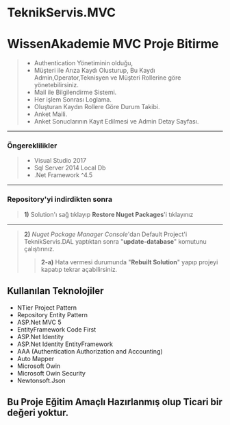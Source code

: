 # TeknikServis.MVC
WissenAkademie MVC Proje Bitirme
=========================
> - Authentication Yönetiminin olduğu,
> - Müşteri ile Arıza Kaydı Olusturup, Bu Kaydı Admin,Operator,Teknisyen ve Müşteri Rollerine göre  yönetebilirsiniz.
> - Mail ile Bilgilendirme Sistemi.
> - Her işlem Sonrası Loglama.
> - Oluşturan Kaydın Rollere Göre Durum Takibi.
> - Anket Maili.
> - Anket Sonuclarının Kayıt Edilmesi ve Admin Detay Sayfası.


----------
### Öngereklilikler

> - Visual Studio 2017
> - Sql Server 2014 Local Db
> - .Net Framework ^4.5

 ----------

### Repository'yi indirdikten sonra

> **1)** Solution'ı sağ tıklayıp **Restore Nuget Packages**'i tıklayınız

----------

> **2)** *Nuget Package Manager Console*'dan Default Project'i TeknikServis.DAL yaptıktan sonra "**update-database**" komutunu çalıştırınız.
> > **2-a)** Hata vermesi durumunda "**Rebuilt Solution**" yapıp projeyi kapatıp tekrar açabilirsiniz.

## Kullanılan Teknolojiler ##

 - NTier Project Pattern
 - Repository Entity Pattern
 - ASP.Net MVC 5
 - EntityFramework Code First
 - ASP.Net Identity
 - ASP.Net Identity EntityFramework
 - AAA (Authentication Authorization and Accounting)
 - Auto Mapper
 - Microsoft Owin
 - Microsoft Owin Security
 - Newtonsoft.Json
 
 

> 

Bu Proje Eğitim Amaçlı Hazırlanmış olup **Ticari** bir değeri yoktur.
---------------------------------------------------------------------
